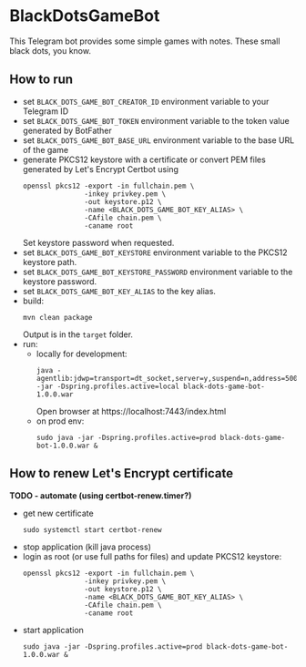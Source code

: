 # BlackDotsGameBot
This Telegram bot provides some simple games with notes. These small black dots, you know.

## How to run
* set `BLACK_DOTS_GAME_BOT_CREATOR_ID` environment variable to your Telegram ID
* set `BLACK_DOTS_GAME_BOT_TOKEN` environment variable to the token value generated by BotFather
* set `BLACK_DOTS_GAME_BOT_BASE_URL` environment variable to the base URL of the game
* generate PKCS12 keystore with a certificate or convert PEM files generated by Let's Encrypt Certbot using 
  ```
  openssl pkcs12 -export -in fullchain.pem \
                 -inkey privkey.pem \
                 -out keystore.p12 \
                 -name <BLACK_DOTS_GAME_BOT_KEY_ALIAS> \
                 -CAfile chain.pem \
                 -caname root
  ```
  Set keystore password when requested.
* set `BLACK_DOTS_GAME_BOT_KEYSTORE` environment variable to the PKCS12 keystore path.
* set `BLACK_DOTS_GAME_BOT_KEYSTORE_PASSWORD` environment variable to the keystore password.
* set `BLACK_DOTS_GAME_BOT_KEY_ALIAS` to the key alias.
* build:
  ```
  mvn clean package
  ```
  Output is in the `target` folder.
* run:
  * locally for development:
    ```
    java -agentlib:jdwp=transport=dt_socket,server=y,suspend=n,address=5005 -jar -Dspring.profiles.active=local black-dots-game-bot-1.0.0.war
    ```
    Open browser at https://localhost:7443/index.html
  * on prod env:
    ```
    sudo java -jar -Dspring.profiles.active=prod black-dots-game-bot-1.0.0.war &
    ```

## How to renew Let's Encrypt certificate
**TODO - automate (using certbot-renew.timer?)**

* get new certificate 
  ```
  sudo systemctl start certbot-renew
  ```
* stop application (kill java process)
* login as root (or use full paths for files) and update PKCS12 keystore:
  ```
  openssl pkcs12 -export -in fullchain.pem \
                 -inkey privkey.pem \
                 -out keystore.p12 \
                 -name <BLACK_DOTS_GAME_BOT_KEY_ALIAS> \
                 -CAfile chain.pem \
                 -caname root
  ```
* start application
  ```
  sudo java -jar -Dspring.profiles.active=prod black-dots-game-bot-1.0.0.war &
  ```